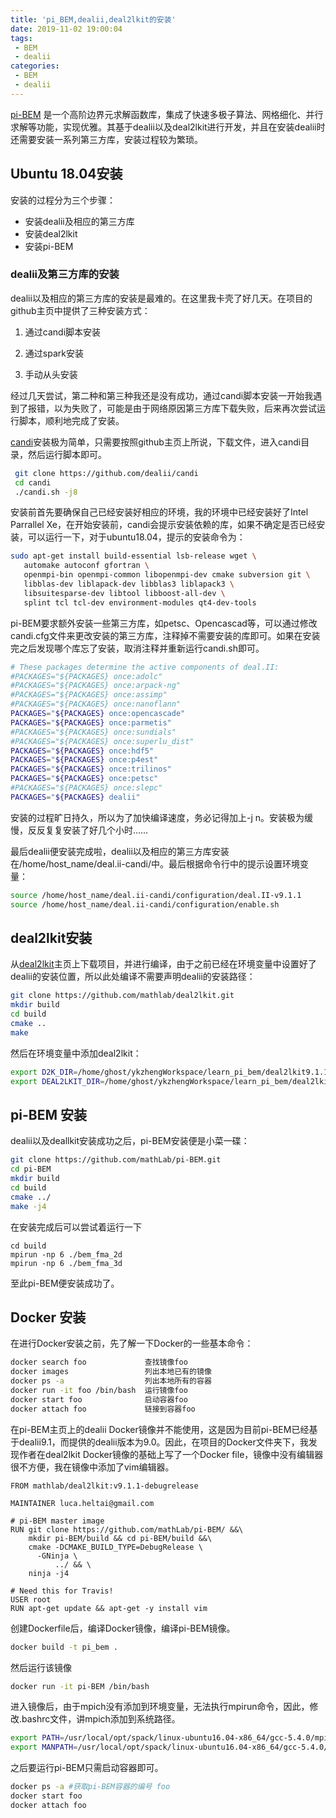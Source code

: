 ```yaml
---
title: 'pi_BEM,dealii,deal2lkit的安装'
date: 2019-11-02 19:00:04
tags: 
 - BEM 
 - dealii
categories:
 - BEM
 - dealii
---
```


[pi-BEM](https://github.com/mathLab/pi-BEM) 是一个高阶边界元求解函数库，集成了快速多极子算法、网格细化、并行求解等功能，实现优雅。其基于dealii以及deal2lkit进行开发，并且在安装dealii时还需要安装一系列第三方库，安装过程较为繁琐。

## Ubuntu 18.04安装

安装的过程分为三个步骤：

* 安装dealii及相应的第三方库
* 安装deal2lkit
* 安装pi-BEM

### dealii及第三方库的安装

dealii以及相应的第三方库的安装是最难的。在这里我卡壳了好几天。在项目的github主页中提供了三种安装方式：

1. 通过candi脚本安装

2. 通过spark安装

3. 手动从头安装

经过几天尝试，第二种和第三种我还是没有成功，通过candi脚本安装一开始我遇到了报错，以为失败了，可能是由于网络原因第三方库下载失败，后来再次尝试运行脚本，顺利地完成了安装。



[candi](https://github.com/koecher/candi)安装极为简单，只需要按照github主页上所说，下载文件，进入candi目录，然后运行脚本即可。

```bash
 git clone https://github.com/dealii/candi
 cd candi
 ./candi.sh -j8
```



安装前首先要确保自己已经安装好相应的环境，我的环境中已经安装好了Intel Parrallel Xe，在开始安装前，candi会提示安装依赖的库，如果不确定是否已经安装，可以运行一下，对于ubuntu18.04，提示的安装命令为：

```bash
sudo apt-get install build-essential lsb-release wget \
   automake autoconf gfortran \
   openmpi-bin openmpi-common libopenmpi-dev cmake subversion git \
   libblas-dev liblapack-dev libblas3 liblapack3 \
   libsuitesparse-dev libtool libboost-all-dev \
   splint tcl tcl-dev environment-modules qt4-dev-tools
```



pi-BEM要求额外安装一些第三方库，如petsc、Opencascad等，可以通过修改candi.cfg文件来更改安装的第三方库，注释掉不需要安装的库即可。如果在安装完之后发现哪个库忘了安装，取消注释并重新运行candi.sh即可。

```bash
# These packages determine the active components of deal.II:
#PACKAGES="${PACKAGES} once:adolc"
#PACKAGES="${PACKAGES} once:arpack-ng"
#PACKAGES="${PACKAGES} once:assimp"
#PACKAGES="${PACKAGES} once:nanoflann"
PACKAGES="${PACKAGES} once:opencascade"
PACKAGES="${PACKAGES} once:parmetis"
#PACKAGES="${PACKAGES} once:sundials"
#PACKAGES="${PACKAGES} once:superlu_dist"
PACKAGES="${PACKAGES} once:hdf5"
PACKAGES="${PACKAGES} once:p4est"
PACKAGES="${PACKAGES} once:trilinos"
PACKAGES="${PACKAGES} once:petsc"
#PACKAGES="${PACKAGES} once:slepc"
PACKAGES="${PACKAGES} dealii"
```



安装的过程旷日持久，所以为了加快编译速度，务必记得加上-j n。安装极为缓慢，反反复复安装了好几个小时……



最后dealii便安装完成啦，dealii以及相应的第三方库安装在/home/host_name/deal.ii-candi/中。最后根据命令行中的提示设置环境变量：

```bash
source /home/host_name/deal.ii-candi/configuration/deal.II-v9.1.1
source /home/host_name/deal.ii-candi/configuration/enable.sh
```

## deal2lkit安装

从[deal2lkit](https://github.com/mathLab/deal2lkit)主页上下载项目，并进行编译，由于之前已经在环境变量中设置好了dealii的安装位置，所以此处编译不需要声明dealii的安装路径：

```bash
git clone https://github.com/mathlab/deal2lkit.git
mkdir build
cd build
cmake ..
make
```

然后在环境变量中添加deal2lkit：

```bash
export D2K_DIR=/home/ghost/ykzhengWorkspace/learn_pi_bem/deal2lkit9.1.1/
export DEAL2LKIT_DIR=/home/ghost/ykzhengWorkspace/learn_pi_bem/deal2lkit9.1.1/
```



## pi-BEM 安装

dealii以及deallkit安装成功之后，pi-BEM安装便是小菜一碟：

```bash
git clone https://github.com/mathLab/pi-BEM.git
cd pi-BEM
mkdir build
cd build
cmake ../
make -j4
```

在安装完成后可以尝试着运行一下

```
cd build
mpirun -np 6 ./bem_fma_2d
mpirun -np 6 ./bem_fma_3d
```

至此pi-BEM便安装成功了。



## Docker 安装

在进行Docker安装之前，先了解一下Docker的一些基本命令：

```bash
docker search foo             查找镜像foo 
docker images                 列出本地已有的镜像 
docker ps -a                  列出本地所有的容器
docker run -it foo /bin/bash  运行镜像foo
docker start foo              启动容器foo
docker attach foo             链接到容器foo
```

在pi-BEM主页上的dealii Docker镜像并不能使用，这是因为目前pi-BEM已经基于dealii9.1，而提供的dealii版本为9.0。因此，在项目的Docker文件夹下，我发现作者在deal2lkit Docker镜像的基础上写了一个Docker file，镜像中没有编辑器很不方便，我在镜像中添加了vim编辑器。

```
FROM mathlab/deal2lkit:v9.1.1-debugrelease

MAINTAINER luca.heltai@gmail.com

# pi-BEM master image
RUN git clone https://github.com/mathLab/pi-BEM/ &&\
    mkdir pi-BEM/build && cd pi-BEM/build &&\
    cmake -DCMAKE_BUILD_TYPE=DebugRelease \
	  -GNinja \
          ../ && \
    ninja -j4 

# Need this for Travis!
USER root
RUN apt-get update && apt-get -y install vim
```

创建Dockerfile后，编译Docker镜像，编译pi-BEM镜像。

```bash
docker build -t pi_bem .
```

然后运行该镜像

```bash
docker run -it pi-BEM /bin/bash
```

进入镜像后，由于mpich没有添加到环境变量，无法执行mpirun命令，因此，修改.bashrc文件，讲mpich添加到系统路径。

```bash
export PATH=/usr/local/opt/spack/linux-ubuntu16.04-x86_64/gcc-5.4.0/mpich-3.3-j5u4l3i4w5xjawupwn4gsrb43tg6wntz/bin:$PATH
export MANPATH=/usr/local/opt/spack/linux-ubuntu16.04-x86_64/gcc-5.4.0/mpich-3.3-j5u4l3i4w5xjawupwn4gsrb43tg6wntz/man:$MANPATH
```

之后要运行pi-BEM只需启动容器即可。

```bash
docker ps -a #获取pi-BEM容器的编号 foo
docker start foo
docker attach foo
```

